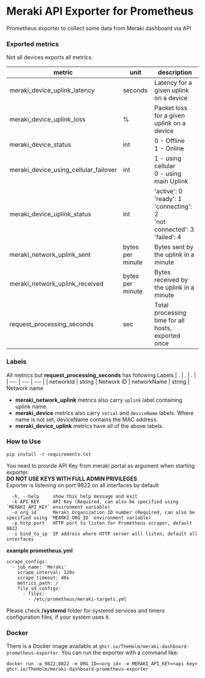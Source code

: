 # Meraki API Exporter for Prometheus
Prometheus exporter to collect some data from Meraki dashboard via API

### Exported metrics
Not all devices exports all metrics.

| metric | unit | description |
| --- | --- | --- |
| meraki_device_uplink_latency | seconds | Latency for a given uplink on a device
| meraki_device_uplink_loss | % | Packet loss for a given uplink on a device
| meraki_device_status | int | 0 - Offline <br> 1 - Online
| meraki_device_using_cellular_failover| int | 1 - using cellular <br> 0 - using main Uplink
| meraki_device_uplink_status | int | 'active': 0 <br> 'ready': 1 <br> 'connecting': 2 <br> 'not connected': 3 <br> 'failed': 4
| meraki_network_uplink_sent | bytes per minute | Bytes sent by the uplink in a minute
| meraki_network_uplink_received | bytes per minute | Bytes received by the uplink in a minute
| request_processing_seconds | sec | Total processing time for all hosts, exported once |

### Labels
All metrics but __request_processing_seconds__ has following Labels
| . | . | . |
| --- | --- | --- |
| networkId | string | Network ID
| networkName | string | Network name

* **meraki_network_uplink** metrics also carry `uplink` label containing uplink name.
* **meraki_device** metrics also carry `serial` and `deviceName` labels. Where name is not set, deviceName contains the MAC address.
* **meraki_device_uplink** metrics have all of the above labels.

### How to Use
```
pip install -r requirements.txt
```
You need to provide API Key from meraki portal as argument when starting exporter.<br>
**DO NOT USE KEYS WITH FULL ADMIN PRIVILEGES**<br>
Exporter is listening on port 9822 on all interfaces by default

```
  -h, --help     show this help message and exit
  -k API_KEY     API Key (Required, can also be specified using `MERAKI_API_KEY` environment variable)
  -o org_id      Meraki Organization ID number (Required, can also be specified using `MEARKI_ORG_ID` environment variable)
  -p http_port   HTTP port to listen for Prometheus scraper, default 9822
  -i bind_to_ip  IP address where HTTP server will listen, default all interfaces
```

**example prometheus.yml**
```
scrape_configs:
  - job_name: 'Meraki'
    scrape_interval: 120s
    scrape_timeout: 40s
    metrics_path: /
    file_sd_configs:
      - files:
        - /etc/prometheus/meraki-targets.yml
```
Please check **/systemd** folder for systemd services and timers configuration files, if your system uses it.

### Docker

There is a Docker image available at `ghcr.io/TheHolm/meraki-dashboard-prometheus-exporter`. You can run the exporter with a command like:

`docker run -p 9822:9822 -e ORG_ID=<org id> -e MERAKI_API_KEY=<api key> ghcr.io/TheHolm/meraki-dashboard-prometheus-exporter`
